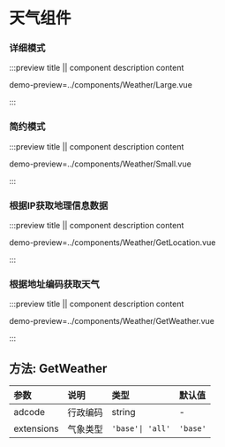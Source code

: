 # 天气组件

### 详细模式

:::preview title || component description content

demo-preview=../components/Weather/Large.vue

:::

### 简约模式

:::preview title || component description content

demo-preview=../components/Weather/Small.vue

:::
### 根据IP获取地理信息数据

:::preview title || component description content

demo-preview=../components/Weather/GetLocation.vue

:::
### 根据地址编码获取天气

:::preview title || component description content

demo-preview=../components/Weather/GetWeather.vue

:::

## 方法: GetWeather

| 参数             | 说明                                             | 类型                            | 默认值  |
| :--------------- | :----------------------------------------------- | :------------------------------ | :------ |
| adcode             | 行政编码                                             |string | - |
| extensions             | 气象类型                                             |  `'base'\| 'all'` | `'base'` |
